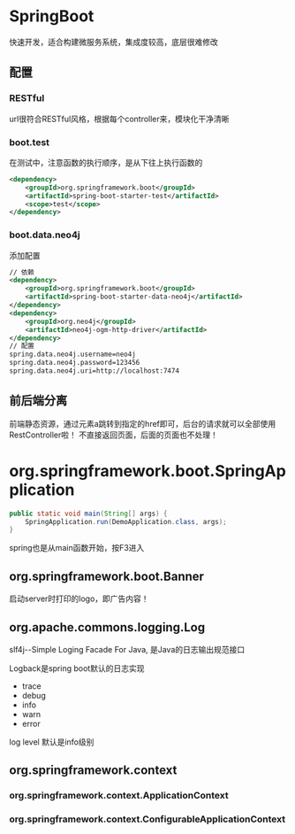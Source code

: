 # SpringBoot

快速开发，适合构建微服务系统，集成度较高，底层很难修改

## 配置

### RESTful

url很符合RESTful风格，根据每个controller来，模块化干净清晰

### boot.test

在测试中，注意函数的执行顺序，是从下往上执行函数的

```xml
<dependency>
    <groupId>org.springframework.boot</groupId>
    <artifactId>spring-boot-starter-test</artifactId>
    <scope>test</scope>
</dependency>
```

### boot.data.neo4j

添加配置

```xml
// 依赖		
<dependency>
    <groupId>org.springframework.boot</groupId>
    <artifactId>spring-boot-starter-data-neo4j</artifactId>
</dependency>        
<dependency>
    <groupId>org.neo4j</groupId>
    <artifactId>neo4j-ogm-http-driver</artifactId>
</dependency>
// 配置
spring.data.neo4j.username=neo4j
spring.data.neo4j.password=123456
spring.data.neo4j.uri=http://localhost:7474
```

## 前后端分离

前端静态资源，通过元素a跳转到指定的href即可，后台的请求就可以全部使用RestController啦！
不直接返回页面，后面的页面也不处理！

# org.springframework.boot.SpringApplication

```java
public static void main(String[] args) {
	SpringApplication.run(DemoApplication.class, args);
}
```

spring也是从main函数开始，按F3进入

## org.springframework.boot.Banner

启动server时打印的logo，即广告内容！


## org.apache.commons.logging.Log

slf4j--Simple Loging Facade For Java, 是Java的日志输出规范接口

Logback是spring boot默认的日志实现

- trace
- debug
- info
- warn
- error

log level 默认是info级别

## org.springframework.context

### org.springframework.context.ApplicationContext

### org.springframework.context.ConfigurableApplicationContext





